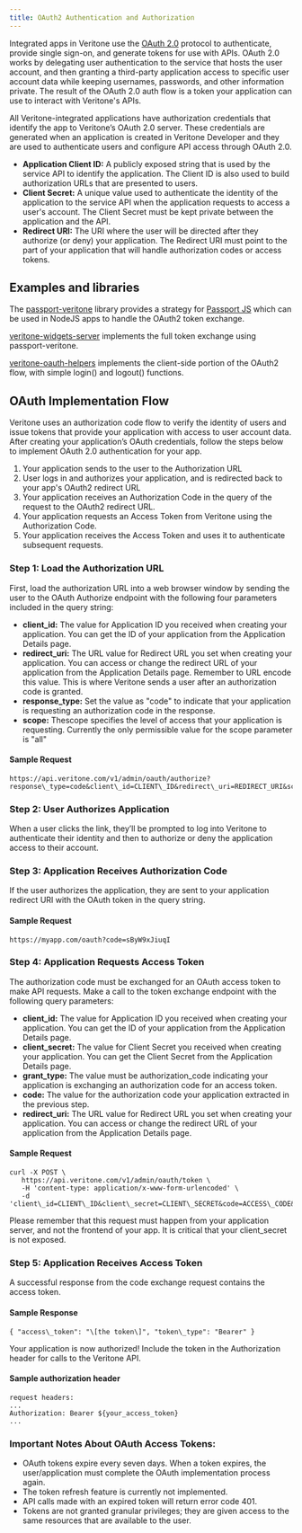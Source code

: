 ```yaml
---
title: OAuth2 Authentication and Authorization
---
```


Integrated apps in Veritone use the [OAuth 2.0](http://oauth.net/2/) protocol to authenticate, provide single sign-on, and generate tokens for use with APIs. OAuth 2.0 works by delegating user authentication to the service that hosts the user account, and then granting a third-party application access to specific user account data while keeping usernames, passwords, and other information private. The result of the OAuth 2.0 auth flow is a token your application can use to interact with Veritone's APIs.

All Veritone-integrated applications have authorization credentials that identify the app to Veritone’s OAuth 2.0 server. These credentials are generated when an application is created in Veritone Developer and they are used to authenticate users and configure API access through OAuth 2.0.

* **Application Client ID:** A publicly exposed string that is used by the service API to identify the application. The Client ID is also used to build authorization URLs that are presented to users.
* **Client Secret:** A unique value used to authenticate the identity of the application to the service API when the application requests to access a user's account. The Client Secret must be kept private between the application and the API.
* **Redirect URI:** The URI where the user will be directed after they authorize (or deny) your application. The Redirect URI must point to the part of your application that will handle authorization codes or access tokens.

## Examples and libraries

The [passport-veritone](https://github.com/veritone/veritone-sdk/tree/master/packages/passport-veritone) library provides a strategy for [Passport JS](http://www.passportjs.org/) which can be used in NodeJS apps to handle the OAuth2 token exchange.

[veritone-widgets-server](https://github.com/veritone/veritone-sdk/tree/master/packages/veritone-widgets-server) implements the full token exchange using passport-veritone.

[veritone-oauth-helpers](https://github.com/veritone/veritone-sdk/tree/master/packages/veritone-oauth-helpers) implements the client-side portion of the OAuth2 flow, with simple login() and logout() functions.

## OAuth Implementation Flow

Veritone uses an authorization code flow to verify the identity of users and issue tokens that provide your application with access to user account data. After creating your application’s OAuth credentials, follow the steps below to implement OAuth 2.0 authentication for your app.

1.  Your application sends to the user to the Authorization URL
2.  User logs in and authorizes your application, and is redirected back to your app's OAuth2 redirect URL
3.  Your application receives an Authorization Code in the query of the request to the OAuth2 redirect URL.
4.  Your application requests an Access Token from Veritone using the Authorization Code.
5.  Your application receives the Access Token and uses it to authenticate subsequent requests.

### Step 1: Load the Authorization URL

First, load the authorization URL into a web browser window by sending the user to the OAuth Authorize endpoint with the following four parameters included in the query string:

*   **client_id:** The value for Application ID you received when creating your application. You can get the ID of your application from the Application Details page.
*   **redirect_uri:** The URL value for Redirect URL you set when creating your application. You can access or change the redirect URL of your application from the Application Details page. Remember to URL encode this value. This is where Veritone sends a user after an authorization code is granted.
*   **response_type:** Set the value as "code" to indicate that your application is requesting an authorization code in the response.
*   **scope:** Thescope specifies the level of access that your application is requesting. Currently the only permissible value for the scope parameter is "all"

#### Sample Request 

```
https://api.veritone.com/v1/admin/oauth/authorize?response\_type=code&client\_id=CLIENT\_ID&redirect\_uri=REDIRECT_URI&scope=all
```

### Step 2: User Authorizes Application

When a user clicks the link, they’ll be prompted to log into Veritone to authenticate their identity and then to authorize or deny the application access to their account.

### Step 3: Application Receives Authorization Code

If the user authorizes the application, they are sent to your application redirect URI with the OAuth token in the query string.

#### Sample Request
```
https://myapp.com/oauth?code=sByW9xJiuqI
```

### Step 4: Application Requests Access Token

The authorization code must be exchanged for an OAuth access token to make API requests. Make a call to the token exchange endpoint with the following query parameters:

* **client_id:** The value for Application ID you received when creating your application. You can get the ID of your application from the Application Details page.
* **client_secret:** The value for Client Secret you received when creating your application. You can get the Client Secret from the Application Details page.
* **grant_type:** The value must be authorization_code indicating your application is exchanging an authorization code for an access token.
* **code:** The value for the authorization code your application extracted in the previous step.
* **redirect_uri:** The URL value for Redirect URL you set when creating your application. You can access or change the redirect URL of your application from the Application Details page.

#### Sample Request 
```
curl -X POST \ 
   https://api.veritone.com/v1/admin/oauth/token \
   -H 'content-type: application/x-www-form-urlencoded' \ 
   -d 'client\_id=CLIENT\_ID&client\_secret=CLIENT\_SECRET&code=ACCESS\_CODE&grant\_type=authorization\_code&redirect\_uri=REDIRECT_URI
```
  

Please remember that this request must happen from your application server, and not the frontend of your app. It is critical that your client_secret is not exposed.

### Step 5: Application Receives Access Token

A successful response from the code exchange request contains the access token.

#### Sample Response
```
{ "access\_token": "\[the token\]", "token\_type": "Bearer" }
```

Your application is now authorized! Include the token in the Authorization header for calls to the Veritone API. 

  

#### Sample authorization header 
```
request headers:
... 
Authorization: Bearer ${your_access_token} 
...
```

### Important Notes About OAuth Access Tokens:

* OAuth tokens expire every seven days. When a token expires, the user/application must complete the OAuth implementation process again.
* The token refresh feature is currently not implemented.
* API calls made with an expired token will return error code 401.
* Tokens are not granted granular privileges; they are given access to the same resources that are available to the user.
